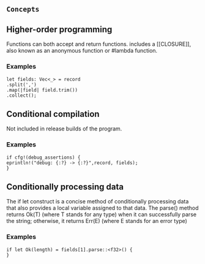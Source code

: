  ## `Concepts`

 ## Higher-order programming

Functions can both accept and return functions. includes a [[CLOSURE]], also known as an anonymous function or #lambda function.

 ### Examples
 
 ```
 let fields: Vec<_> = record
.split(',')
.map(|field| field.trim())
.collect();
 ```

 ## Conditional compilation

Not included in release builds of the program.

 ### Examples

 ```
 if cfg!(debug_assertions) {
 eprintln!("debug: {:?} -> {:?}",record, fields);
}
 ```

 ## Conditionally processing data

The if let construct is a concise method of conditionally processing data that also provides a local variable assigned to that data. The parse() method returns Ok(T) (where T stands for any type) when it can successfully parse the string; otherwise, it returns Err(E) (where E stands for an error type)

 ### Examples
 ```
 if let Ok(length) = fields[1].parse::<f32>() {     
 }
 ```
